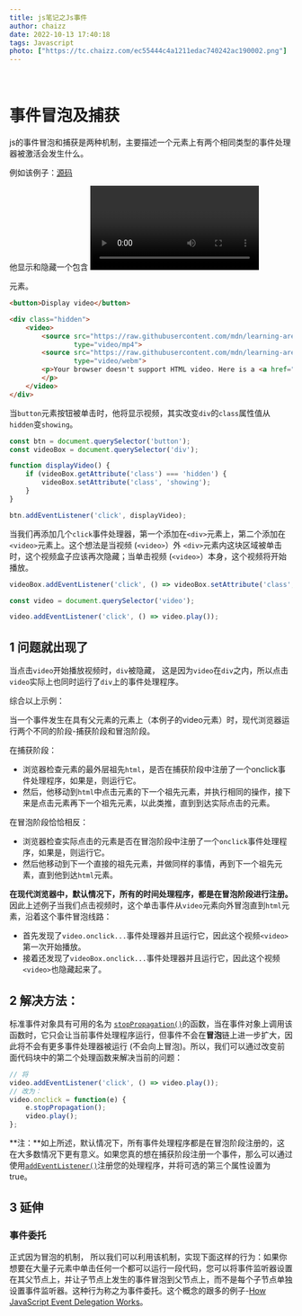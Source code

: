 ```yaml
---
title: js笔记之Js事件
author: chaizz
date: 2022-10-13 17:40:18
tags: Javascript
photo: ["https://tc.chaizz.com/ec55444c4a1211edac740242ac190002.png"]
---
```


​          

<!--more-->

# 事件冒泡及捕获



js的事件冒泡和捕获是两种机制，主要描述一个元素上有两个相同类型的事件处理器被激活会发生什么。

例如该例子：[源码](https://github.com/mdn/learning-area/blob/main/javascript/building-blocks/events/show-video-box.html)

他显示和隐藏一个包含 <video> 元素的 <div> 元素。

```html
<button>Display video</button>

<div class="hidden">
    <video>
        <source src="https://raw.githubusercontent.com/mdn/learning-area/master/javascript/building-blocks/events/rabbit320.mp4"
                type="video/mp4">
        <source src="https://raw.githubusercontent.com/mdn/learning-area/master/javascript/building-blocks/events/rabbit320.webm"
                type="video/webm">
        <p>Your browser doesn't support HTML video. Here is a <a href="rabbit320.mp4">link to the video</a> instead.
        </p>
    </video>
</div>
```



当`button`元素按钮被单击时，他将显示视频，其实改变`div`的`class`属性值从`hidden`变`showing`。

```js
const btn = document.querySelector('button');
const videoBox = document.querySelector('div');

function displayVideo() {
    if (videoBox.getAttribute('class') === 'hidden') {
        videoBox.setAttribute('class', 'showing');
    }
}

btn.addEventListener('click', displayVideo);
```

当我们再添加几个`click`事件处理器，第一个添加在`<div>`元素上，第二个添加在`<video>`元素上。这个想法是当视频 (`<video>`）外 `<div>`元素内这块区域被单击时，这个视频盒子应该再次隐藏；当单击视频 (`<video>`）本身，这个视频将开始播放。

```js
videoBox.addEventListener('click', () => videoBox.setAttribute('class', 'hidden'));

const video = document.querySelector('video');

video.addEventListener('click', () => video.play());
```



## 1 问题就出现了

当点击`video`开始播放视频时，`div`被隐藏， 这是因为`video`在`div`之内，所以点击`video`实际上也同时运行了`div`上的事件处理程序。



综合以上示例：

当一个事件发生在具有父元素的元素上（本例子的video元素）时，现代浏览器运行两个不同的阶段-捕获阶段和冒泡阶段。

在捕获阶段：

- 浏览器检查元素的最外层祖先`html`，是否在捕获阶段中注册了一个onclick事件处理程序，如果是，则运行它。
- 然后，他移动到`html`中点击元素的下一个祖先元素，并执行相同的操作，接下来是点击元素再下一个祖先元素，以此类推，直到到达实际点击的元素。

在冒泡阶段恰恰相反：

- 浏览器检查实际点击的元素是否在冒泡阶段中注册了一个`onclick`事件处理程序，如果是，则运行它。
- 然后他移动到下一个直接的祖先元素，并做同样的事情，再到下一个祖先元素，直到他到达`html`元素。

**在现代浏览器中，默认情况下，所有的时间处理程序，都是在冒泡阶段进行注册。** 因此上述例子当我们点击视频时，这个单击事件从`video`元素向外冒泡直到`html`元素，沿着这个事件冒泡线路：

- 首先发现了`video.onclick...`事件处理器并且运行它，因此这个视频`<video>`第一次开始播放。
- 接着还发现了`videoBox.onclick...`事件处理器并且运行它，因此这个视频`<video>`也隐藏起来了。

## 2 解决方法：

标准事件对象具有可用的名为 [`stopPropagation()`](https://developer.mozilla.org/zh-CN/docs/Web/API/Event/stopPropagation)的函数，当在事件对象上调用该函数时，它只会让当前事件处理程序运行，但事件不会在**冒泡**链上进一步扩大，因此将不会有更多事件处理器被运行 (不会向上冒泡)。所以，我们可以通过改变前面代码块中的第二个处理函数来解决当前的问题：

```js
// 将
video.addEventListener('click', () => video.play());
// 改为：
video.onclick = function(e) {
    e.stopPropagation();
    video.play();
};
```



**注：**如上所述，默认情况下，所有事件处理程序都是在冒泡阶段注册的，这在大多数情况下更有意义。如果您真的想在捕获阶段注册一个事件，那么可以通过使用[`addEventListener()`](https://developer.mozilla.org/zh-CN/docs/Web/API/EventTarget/addEventListener)注册您的处理程序，并将可选的第三个属性设置为 true。

## 3 延伸

### 事件委托

正式因为冒泡的机制， 所以我们可以利用该机制，实现下面这样的行为：如果你想要在大量子元素中单击任何一个都可以运行一段代码，您可以将事件监听器设置在其父节点上，并让子节点上发生的事件冒泡到父节点上，而不是每个子节点单独设置事件监听器。这种行为称之为事件委托。这个概念的跟多的例子-[How JavaScript Event Delegation Works](https://davidwalsh.name/event-delegate)。



